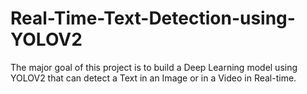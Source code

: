 # Real-Time-Text-Detection-using-YOLOV2
The major goal of this project is to build a Deep Learning model using YOLOV2 that can detect a Text in an Image or in a Video in Real-time.
